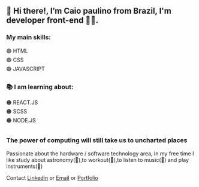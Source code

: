## 👋 Hi there!, I’m Caio paulino from Brazil, I'm developer front-end 🧑‍💻.

<h3>My main skills:</h3>
🟢 HTML</br>  
🟢 CSS </br> 
🟢 JAVASCRIPT

<h3>📚 I am learning about:</h3>
🟠 REACT.JS</br>
🟠 SCSS</br>
🟠 NODE.JS


##
<h3> The power of computing will still take us to uncharted places </h3>
Passionate about the hardware / software technology area, In my free time I like study about astronomy(🌌),to workout(💪),to listen to music(🎵) and play instruments(🎸)


Contact <a href="https://www.linkedin.com/in/caiopaulin0/">Linkedin</a> or <a href="mailto:caiopaulinoPE@hotmail.com">Email</a> or <a href="https://caiopaulin0.github.io/Portfolio/">Portfolio </a>
